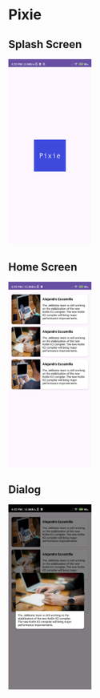 # Pixie

## Splash Screen


<img width="33%" src="https://github.com/i-sandeepp/Pixie/blob/c1eefd8891ebe9020a23f7ad7c3dea65399d845e/screens/Screenshot_2024-02-20-18-55-43-327_com.sandeep.pixie.jpg?raw=true" alt="">


## Home Screen

<img width="33%" src="https://github.com/i-sandeepp/Pixie/blob/c1eefd8891ebe9020a23f7ad7c3dea65399d845e/screens/Screenshot_2024-02-20-18-55-49-826_com.sandeep.pixie.jpg?raw=true" alt="">


## Dialog

<img width="33%" src="https://github.com/i-sandeepp/Pixie/blob/c1eefd8891ebe9020a23f7ad7c3dea65399d845e/screens/Screenshot_2024-02-20-18-55-53-843_com.sandeep.pixie.jpg?raw=true" alt="">
